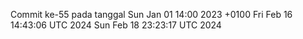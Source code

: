 Commit ke-55 pada tanggal Sun Jan 01 14:00 2023 +0100
Fri Feb 16 14:43:06 UTC 2024
Sun Feb 18 23:23:17 UTC 2024
